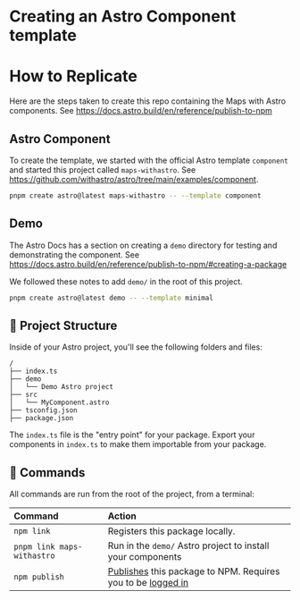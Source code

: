 # Creating an Astro Component template

# How to Replicate

Here are the steps taken to create this repo containing the Maps with Astro components. See https://docs.astro.build/en/reference/publish-to-npm

## Astro Component

To create the template, we started with the official Astro template `component` and started this project called `maps-withastro`.  See https://github.com/withastro/astro/tree/main/examples/component.

```bash
pnpm create astro@latest maps-withastro -- --template component
```

## Demo

The Astro Docs has a section on creating a `demo` directory for testing and demonstrating the component.  See https://docs.astro.build/en/reference/publish-to-npm/#creating-a-package

We followed these notes to add `demo/` in the root of this project.

```bash
pnpm create astro@latest demo -- --template minimal
```

## 🚀 Project Structure

Inside of your Astro project, you'll see the following folders and files:

```
/
├── index.ts
├── demo
│   └── Demo Astro project
├── src
│   └── MyComponent.astro
├── tsconfig.json
├── package.json
```

The `index.ts` file is the "entry point" for your package. Export your components in `index.ts` to make them importable from your package.

## 🧞 Commands
All commands are run from the root of the project, from a terminal:

| Command                | Action                                           |
| :--------------------- | :----------------------------------------------- |
| `npm link`                | Registers this package locally.
| `pnpm link maps-withastro` | Run in the `demo/` Astro project to install your components
| `npm publish` | [Publishes](https://docs.npmjs.com/creating-and-publishing-unscoped-public-packages#publishing-unscoped-public-packages) this package to NPM. Requires you to be [logged in](https://docs.npmjs.com/cli/v8/commands/npm-adduser)
